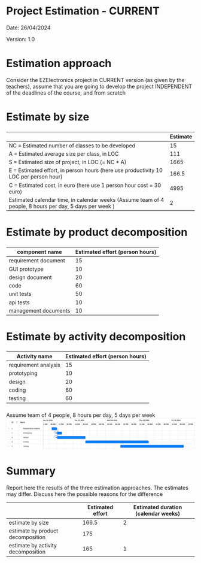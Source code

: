 # Project Estimation - CURRENT

Date: 26/04/2024

Version: 1.0

# Estimation approach

Consider the EZElectronics project in CURRENT version (as given by the teachers), assume that you are going to develop the project INDEPENDENT of the deadlines of the course, and from scratch

# Estimate by size

###

|                                                                                                         | Estimate |
| ------------------------------------------------------------------------------------------------------- | -------- |
| NC = Estimated number of classes to be developed                                                        | 15       |
| A = Estimated average size per class, in LOC                                                            | 111      |
| S = Estimated size of project, in LOC (= NC \* A)                                                       | 1665     |
| E = Estimated effort, in person hours (here use productivity 10 LOC per person hour)                    | 166.5    |
| C = Estimated cost, in euro (here use 1 person hour cost = 30 euro)                                     | 4995     |
| Estimated calendar time, in calendar weeks (Assume team of 4 people, 8 hours per day, 5 days per week ) | 2        |

# Estimate by product decomposition

###

| component name       | Estimated effort (person hours) |
| -------------------- | ------------------------------- |
| requirement document | 15                              |
| GUI prototype        | 10                              |
| design document      | 20                              |
| code                 | 60                              |
| unit tests           | 50                              |
| api tests            | 10                              |
| management documents | 10                              |

# Estimate by activity decomposition

###

| Activity name        | Estimated effort (person hours) |
| -------------------- | ------------------------------- |
| requirement analysis | 15                              |
| prototyping          | 10                              |
| design               | 20                              |
| coding               | 60                              |
| testing              | 60                              |

###

Assume team of 4 people, 8 hours per day, 5 days per week
![Gantt Diagram](media/version1/gantt.png)

# Summary

Report here the results of the three estimation approaches. The estimates may differ. Discuss here the possible reasons for the difference

|                                    | Estimated effort | Estimated duration (calendar weeks) |
| ---------------------------------- | ---------------- | ----------------------------------- |
| estimate by size                   | 166.5            | 2                                   |
| estimate by product decomposition  | 175              |                                     |
| estimate by activity decomposition | 165              | 1                                   |
